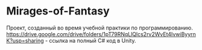 # Mirages-of-Fantasy
Проект, созданный во время учебной практики по программированию.
https://drive.google.com/drive/folders/1pT79RNqLlQlcs2rv2WvEt4IvwiByyrnK?usp=sharing - ссылка на полный C# код в Unity.
